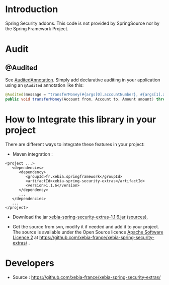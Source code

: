 Introduction
============

Spring Security addons. This code is not provided by SpringSource nor by the Spring Framework Project.

Audit
=====

@Audited
--------

See [AuditedAnnotation](http://code.google.com/p/xebia-france/wiki/AuditedAnnotation). Simply add declarative auditing in your application using an `@Audited` annotation like this:

````java
@Audited(message = "transferMoney(#{args[0].accountNumber}, #{args[1].accountNumber}, #{args[3].amount})")
public void transferMoney(Account from, Account to, Amount amount) throws BusinessException { ... }
````

How to Integrate this library in your project
=============================================

There are different ways to integrate these features in your project:

 * Maven integration :

````
<project ...>
   <dependencies>
      <dependency>
         <groupId>fr.xebia.springframework</groupId>
         <artifactId>xebia-spring-security-extras</artifactId>
         <version>1.1.6</version>
      </dependency>
      ...
   </dependencies>
   ...
</project>
````

 * Download the jar [xebia-spring-security-extras-1.1.6.jar](http://repo1.maven.org/maven2/fr/xebia/springframework/xebia-spring-security-extras/1.1.6/xebia-spring-security-extras-1.1.6.jar) ([sources](http://repo1.maven.org/maven2/fr/xebia/springframework/xebia-spring-security-extras/1.1.6/xebia-spring-security-extras-1.1.6-sources.jar)),

 * Get the source from svn, modify it if needed and add it to your project. The source is available under the Open Source licence [Apache Software Licence 2](http://www.apache.org/licenses/LICENSE-2.0) at https://github.com/xebia-france/xebia-spring-security-extras/ .

Developers
==========

 * Source : https://github.com/xebia-france/xebia-spring-security-extras/